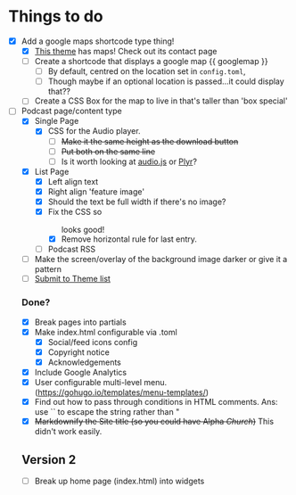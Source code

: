 # Things to do
- [x] Add a google maps shortcode type thing!
  * [x] [This theme](https://github.com/devcows/hugo-universal-theme) has maps! Check out its contact page
  * [ ] Create a shortcode that displays a google map {{ googlemap }}
    * [ ] By default, centred on the location set in `config.toml`,
    * [ ] Though maybe if an optional location is passed...it could display that??
  * [ ] Create a CSS Box for the map to live in that's taller than 'box special'
- [ ] Podcast page/content type
  * [x] Single Page
    * [x] CSS for the Audio player.
      * [ ] ~~Make it the same height as the download button~~
      * [ ] ~~Put both on the same line~~
      * [ ] Is it worth looking at [audio.js](https://kolber.github.io/audiojs/) or [Plyr](https://plyr.io/)?
  * [x] List Page
    * [x] Left align text
    * [x] Right align 'feature image'
    * [x] Should the text be full width if there's no image?
    * [x] Fix the CSS so <ul class="pagination"> looks good!
    * [x] Remove horizontal rule for last entry.
  * [ ] Podcast RSS
- [ ] Make the screen/overlay of the background image darker or give it a pattern
- [ ] [Submit to Theme list](https://github.com/gohugoio/hugoThemes/blob/master/README.md)

### Done?
- [x] Break pages into partials
- [x] Make index.html configurable via .toml
  - [x] Social/feed icons config
  - [x] Copyright notice
  - [x] Acknowledgements
- [x] Include Google Analytics
- [x] User configurable multi-level menu. (https://gohugo.io/templates/menu-templates/)
- [x] Find out how to pass through conditions in HTML comments. Ans: use `` to escape the string rather than "
- [x] ~~Markdownify the Site title (so you could have Alpha *Church*)~~ This didn't work easily.

## Version 2

* [ ] Break up home page (index.html) into widgets

